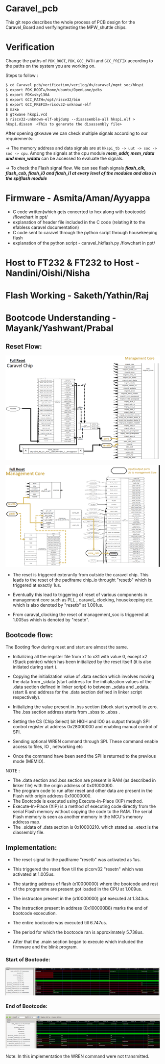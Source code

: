 # Caravel_pcb

This git repo describes the whole process of PCB design for the Caravel_Board and verifying/testing the MPW_shuttle chips. <br>

# Verification

Change the paths of `PDK_ROOT`, `PDK`, `GCC_PATH` and `GCC_PREFIX` according to the paths on the system you are working on.

Steps to follow :

```
$ cd Caravel_pcb/verification/verilog/dv/caravel/mgmt_soc/hkspi
$ export PDK_ROOT=/home/ubuntu/OpenLane/pdks
$ export PDK=sky130A
$ export GCC_PATH=/opt/riscv32/bin
$ export GCC_PREFIX=riscv32-unknown-elf
$ make 
$ gtkwave hkspi.vcd 
$ riscv32-unknown-elf-objdump --disassemble-all hkspi.elf > hkspi.disasm  <This to generate the disassembly file>
``` 

After opening gtkwave we can check multiple signals according to our requirements:

-> The memory address and data signals are at `hkspi_tb -> uut -> soc -> soc -> cpu`. Among the signals at the cpu module <b><I> mem_addr, mem_rdata and mem_wdata </b></I> can be accessed to evaluate the signals.

-> To check the Flash signal flow. We can see flash signals <b><I> flash_clk, flash_csb, flash_i0 and flash_i1 at every level of the modules and also in the spiflash module </b></I>

# Firmware - Asmita/Aman/Ayyappa
- C code written(which gets concerted to hex along with bootcode) /flowchart in ppt/
- explanation of header file included in the C code (relating it to the efabless caravel documentation)
- C code sent to caravel through the python script through housekeeping flash
- explanation of the python script - caravel_hkflash.py /flowchart in ppt/


# Host to FT232 & FT232 to Host - Nandini/Oishi/Nisha

# Flash Working - Saketh/Yathin/Raj

# Bootcode Understanding - Mayank/Yashwant/Prabal

## Reset Flow:

![](images/Reset_flow_0.png)

![](images/Reset_flow.png)

- The reset is triggered exteranlly from outside the caravel chip. This leads to the reset of the
padframe chip_io throught "resetb" which is triggered at exactly 1us.

- Eventually this lead to triggering of reset of various components in management core such as PLL , caravel_ clocking, housekeeping etc. which is also denoted by "resetb" at 1.001us. 

- From caraval_clocking the reset of management_soc is triggered at 1.005us which is denoted by "resetn". 


## Bootcode flow:

The Booting flow during reset and start are almost the same.

- Initializing all the register file from x1 to x31 with value 0, except x2 (Stack pointer) which has been initialized by the reset itself (it is also initiated during start ).

- Copying the initialization value of .data section which involves moving the data from _sidata (start address for the initialization values of the .data section defined in linker script) to between  _sdata and _edata. (start & end address for the .data section defined in linker script respectively).

- Initializing the value present in .bss section (block start symbol) to zero. The .bss section address starts from _sbss to _ebss . 

- Setting the CS (Chip Select) bit HIGH and IO0 as output through SPI control register at address 0x28000000 and enabling manual control of SPI.

- Sending optional WREN command through SPI. These command enable access to files, IO , networking etc

- Once the command have been send the SPI is returned to the previous mode (MEMIO).

NOTE :
- The .data section and .bss section are present in RAM (as described in linker file) with the origin address of 0x01000000.  
- The program code to run after reset and other data are present in the Flash with origin address 0x10000000. 
- The Bootcode is executed using Execute-In-Place (XIP) method.
- Execute-In-Place (XIP) is a method of executing code directly from the serial Flash memory without copying the code to the RAM. The serial Flash memory is seen as another memory in the MCU's memory address map.
- The _sidata of .data section is 0x10000210. which stated as _etext is the diassembly file. 


## Implementation: 

- The reset signal to the padframe "resetb" was activated as 1us. 
 
- This triggered the reset flow till the picorv32 "resetn" which was activated at 1.005us.
 
- The starting address of flash (x10000000) where the bootcode and rest of the programme are present got loaded in the CPU at 1.009us. 
 
- The instructon present in the (x10000000) got executed at 1.343us. 
 
- The instruction present in address (0x100000B8) marks the end of bootcode excecution.
 
- The entire bootcode was executed till 6.747us.
 
- The period for which the bootcode ran is approximately 5.738us.

- After that the .main section began to execute which included the firmware and the blink program.

### Start of Bootcode:

![](images/Bootcode_start.png)

### End of Bootcode:

![](images/Bootcode_end.png)

Note: 
In this implementation the WREN command were not transmitted. 

